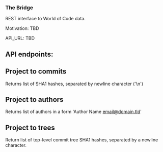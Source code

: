 

### The Bridge

REST interface to World of Code data.

Motivation: TBD

API_URL: TBD

## API endpoints:

Project to commits
----------------
Returns list of SHA1 hashes, separated by newline character ('\n')


Project to authors
-----------------
Returns list of authors in a form 'Author Name <email@domain.tld>'


Project to trees
----------------
Return list of top-level commit tree SHA1 hashes, separated by a newline character.